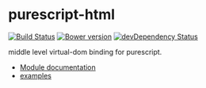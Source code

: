 purescript-html
===
[![Build Status](https://travis-ci.org/philopon/purescript-html.svg?branch=master)](https://travis-ci.org/philopon/purescript-html)
[![Bower version](https://badge.fury.io/bo/purescript-html.svg)](http://badge.fury.io/bo/purescript-html)
[![devDependency Status](https://david-dm.org/philopon/purescript-html/dev-status.svg)](https://david-dm.org/philopon/purescript-html#info=devDependencies)

middle level virtual-dom binding for purescript.

* [Module documentation](docs)
* [examples](examples)
